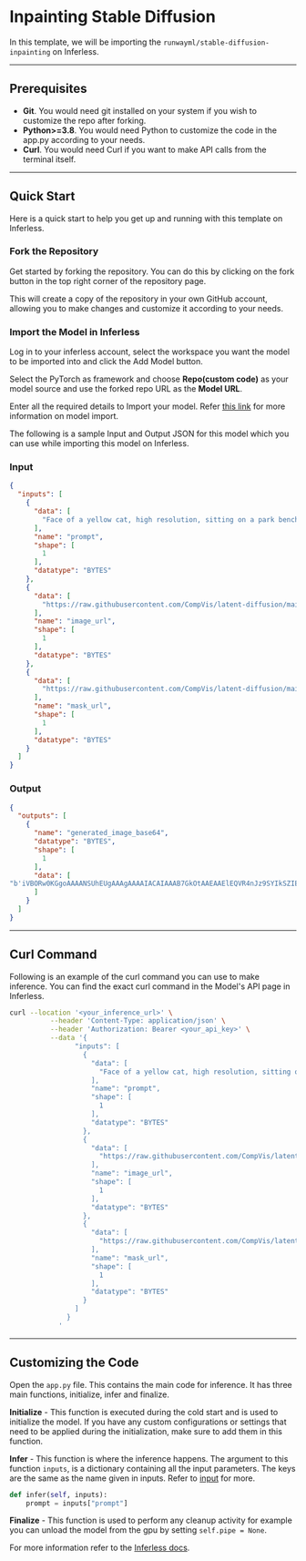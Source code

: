 # Inpainting Stable Diffusion
In this template, we will be importing the `runwayml/stable-diffusion-inpainting` on Inferless.

---
## Prerequisites
- **Git**. You would need git installed on your system if you wish to customize the repo after forking.
- **Python>=3.8**. You would need Python to customize the code in the app.py according to your needs.
- **Curl**. You would need Curl if you want to make API calls from the terminal itself.

---
## Quick Start
Here is a quick start to help you get up and running with this template on Inferless.

### Fork the Repository
Get started by forking the repository. You can do this by clicking on the fork button in the top right corner of the repository page.

This will create a copy of the repository in your own GitHub account, allowing you to make changes and customize it according to your needs.

### Import the Model in Inferless
Log in to your inferless account, select the workspace you want the model to be imported into and click the Add Model button.

Select the PyTorch as framework and choose **Repo(custom code)** as your model source and use the forked repo URL as the **Model URL**.

Enter all the required details to Import your model. Refer [this link](https://docs.inferless.com/integrations/github-custom-code) for more information on model import.

The following is a sample Input and Output JSON for this model which you can use while importing this model on Inferless.

### Input
```json
{
  "inputs": [
    {
      "data": [
        "Face of a yellow cat, high resolution, sitting on a park bench"
      ],
      "name": "prompt",
      "shape": [
        1
      ],
      "datatype": "BYTES"
    },
    {
      "data": [
        "https://raw.githubusercontent.com/CompVis/latent-diffusion/main/data/inpainting_examples/overture-creations-5sI6fQgYIuo.png"
      ],
      "name": "image_url",
      "shape": [
        1
      ],
      "datatype": "BYTES"
    },
    {
      "data": [
        "https://raw.githubusercontent.com/CompVis/latent-diffusion/main/data/inpainting_examples/overture-creations-5sI6fQgYIuo_mask.png"
      ],
      "name": "mask_url",
      "shape": [
        1
      ],
      "datatype": "BYTES"
    }
  ]
}
```

### Output
```json
{
  "outputs": [
    {
      "name": "generated_image_base64",
      "datatype": "BYTES",
      "shape": [
        1
      ],
      "data": [
"b'iVBORw0KGgoAAAANSUhEUgAAAgAAAAIACAIAAAB7GkOtAAEAAElEQVR4nJz9SYIkSZIEiBGziJpHZnXXYPD/f+AFOOE1mOnKjHBTYcKBV7XIvsC7K8PdTFUWXog3WeT/9f/+/+z9g7KN51qiKgTP+xzDm/b3Xz/'"
      ]
    }
  ]
}
```

---
## Curl Command
Following is an example of the curl command you can use to make inference. You can find the exact curl command in the Model's API page in Inferless.
```bash
curl --location '<your_inference_url>' \
          --header 'Content-Type: application/json' \
          --header 'Authorization: Bearer <your_api_key>' \
          --data '{
                "inputs": [
                  {
                    "data": [
                      "Face of a yellow cat, high resolution, sitting on a park bench"
                    ],
                    "name": "prompt",
                    "shape": [
                      1
                    ],
                    "datatype": "BYTES"
                  },
                  {
                    "data": [
                      "https://raw.githubusercontent.com/CompVis/latent-diffusion/main/data/inpainting_examples/overture-creations-5sI6fQgYIuo.png"
                    ],
                    "name": "image_url",
                    "shape": [
                      1
                    ],
                    "datatype": "BYTES"
                  },
                  {
                    "data": [
                      "https://raw.githubusercontent.com/CompVis/latent-diffusion/main/data/inpainting_examples/overture-creations-5sI6fQgYIuo_mask.png"
                    ],
                    "name": "mask_url",
                    "shape": [
                      1
                    ],
                    "datatype": "BYTES"
                  }
                ]
              }
            '
```

---
## Customizing the Code
Open the `app.py` file. This contains the main code for inference. It has three main functions, initialize, infer and finalize.

**Initialize** -  This function is executed during the cold start and is used to initialize the model. If you have any custom configurations or settings that need to be applied during the initialization, make sure to add them in this function.

**Infer** - This function is where the inference happens. The argument to this function `inputs`, is a dictionary containing all the input parameters. The keys are the same as the name given in inputs. Refer to [input](#input) for more.

```python
def infer(self, inputs):
    prompt = inputs["prompt"]
```

**Finalize** - This function is used to perform any cleanup activity for example you can unload the model from the gpu by setting `self.pipe = None`.


For more information refer to the [Inferless docs](https://docs.inferless.com/).
